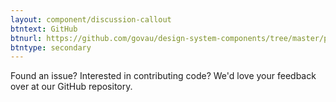 ```yaml
---
layout: component/discussion-callout
btntext: GitHub
btnurl: https://github.com/govau/design-system-components/tree/master/packages/footer
btntype: secondary
---
```


 Found an issue? Interested in contributing code? We'd love your feedback over at our GitHub repository.
